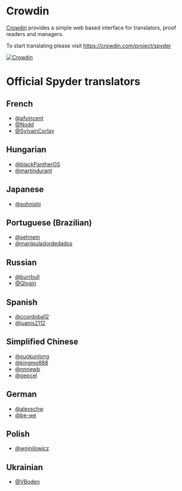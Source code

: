 # Crowdin

[Crowdin](http://crowdin.com/) provides a simple web based interface for translators, proof readers and managers.

To start translating please visit https://crowdin.com/project/spyder

[![Crowdin](https://badges.crowdin.net/spyder/localized.svg)](https://crowdin.com/project/spyder)

# Official Spyder translators

## French
- [@afvincent](https://github.com/afvincent)
- [@Nodd](https://github.com/nodd)
- [@SylvainCorlay](https://github.com/SylvainCorlay)

## Hungarian
- [@blackPantherOS](https://github.com/blackPantherOS)
- [@martindurant](https://github.com/martindurant)

## Japanese
- [@sohnishi](https://github.com/sohnishi)

## Portuguese (Brazilian)
- [@sehnem](https://github.com/sehnem)
- [@manipuladordedados](https://github.com/manipuladordedados)

## Russian
- [@burrbull](https://github.com/burrbull)
- [@Qlogin](https://github.com/Qlogin)

## Spanish
- [@ccordoba12](https://github.com/ccordoba12)
- [@juanis2112](https://github.com/juanis2112)

## Simplified Chinese
- [@suokunlong](https://github.com/suokunlong)
- [@kingmo888](https://github.com/kingmo888)
- [@nnnewb](https://github.com/nnnewb)
- [@gepcel](https://github.com/gepcel)

## German
- [@alexschw](https://github.com/alexschw)
- [@be-we](https://github.com/be-we)

## Polish
- [@wojnilowicz](https://github.com/wojnilowicz)

## Ukrainian
- [@VBoden](https://github.com/VBoden)
